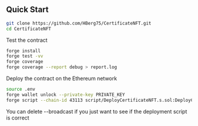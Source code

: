 ## Quick Start

```bash
git clone https://github.com/HBerg75/CertificateNFT.git
cd CertificateNFT
```

Test the contract

```bash
forge install
forge test -vv
forge coverage
forge coverage --report debug > report.log
```

Deploy the contract on the Ethereum network

```bash
source .env
forge wallet unlock --private-key PRIVATE_KEY
forge script --chain-id 43113 script/DeployCertificateNFT.s.sol:DeployCertificateNFT --rpc-url $RPC_URL -vvv --broadcast --sender $PUBLIC_WALLET_ADDRESS --private-key PRIVATE_KEY
```

You can delete --broadcast if you just want to see if the deployment script is correct
